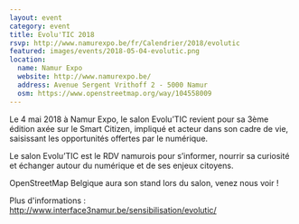 ```yaml
---
layout: event
category: event
title: Evolu'TIC 2018
rsvp: http://www.namurexpo.be/fr/Calendrier/2018/evolutic
featured: images/events/2018-05-04-evolutic.png
location:
  name: Namur Expo
  website: http://www.namurexpo.be/
  address: Avenue Sergent Vrithoff 2 - 5000 Namur
  osm: https://www.openstreetmap.org/way/104558009
---
```


Le 4 mai 2018 à Namur Expo, le salon Evolu’TIC revient pour sa 3ème édition axée sur le Smart Citizen, impliqué et acteur dans son cadre de vie, saisissant les opportunités offertes par le numérique.

Le salon Evolu’TIC est le RDV namurois pour s’informer, nourrir sa curiosité et échanger autour du numérique et de ses enjeux citoyens.

OpenStreetMap Belgique aura son stand lors du salon, venez nous voir !

Plus d'informations : <http://www.interface3namur.be/sensibilisation/evolutic/>
